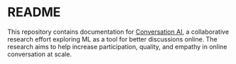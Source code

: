 # README

This repository contains documentation for [Conversation AI](https://conversationai.github.io), a collaborative research effort exploring ML as a tool for better discussions online. The research aims to help increase participation, quality, and empathy in online conversation at scale.
